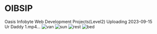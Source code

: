 # OIBSIP
Oasis Infobyte Web Development Projects(Level2)
Uploading 2023-09-15 Ur Daddy 1.mp4…
![van](https://github.com/sreeja-kc/OIBSIP/assets/91666164/4bbf3f9d-03c1-49c1-8ba6-f9beebc4d972)
![sun](https://github.com/sreeja-kc/OIBSIP/assets/91666164/1b7bba41-25be-47b1-9808-7491f95545aa)
![rest](https://github.com/sreeja-kc/OIBSIP/assets/91666164/feffe505-1552-4613-b45a-929f16f3d159)
![bed](https://github.com/sreeja-kc/OIBSIP/assets/91666164/42663e1b-9535-4057-a54f-9f599d2cb256)



